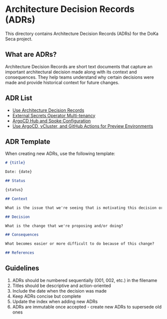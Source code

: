 # Architecture Decision Records (ADRs)

This directory contains Architecture Decision Records (ADRs) for the DoKa Seca project.

## What are ADRs?

Architecture Decision Records are short text documents that capture an important architectural decision made along with its context and consequences. They help teams understand why certain decisions were made and provide historical context for future changes.

## ADR List

- [Use Architecture Decision Records](001-use-architecture-decision-records.md)
- [External Secrets Operator Multi-tenancy](002-external-secrets-operator-multi-tenancy.md)
- [ArgoCD Hub and Spoke Configuration](003-argocd-hub-and-spoke-configuration.md)
- [Use ArgoCD, vCluster, and GitHub Actions for Preview Environments](004-preview-env-argocd-vcluster.md)

## ADR Template

When creating new ADRs, use the following template:

```markdown
# {title}

Date: {date}

## Status

{status}

## Context

What is the issue that we're seeing that is motivating this decision or change?

## Decision

What is the change that we're proposing and/or doing?

## Consequences

What becomes easier or more difficult to do because of this change?

## References
```

## Guidelines

1. ADRs should be numbered sequentially (001, 002, etc.) in the filename
2. Titles should be descriptive and action-oriented
3. Include the date when the decision was made
4. Keep ADRs concise but complete
5. Update the index when adding new ADRs
6. ADRs are immutable once accepted - create new ADRs to supersede old ones
